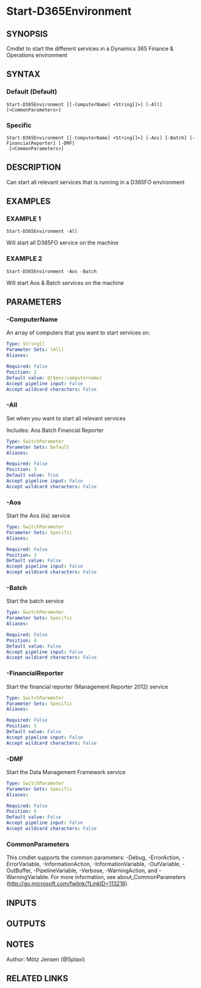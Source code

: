 ﻿---
external help file: d365fo.tools-help.xml
Module Name: d365fo.tools
online version:
schema: 2.0.0
---

# Start-D365Environment

## SYNOPSIS
Cmdlet to start the different services in a Dynamics 365 Finance & Operations environment

## SYNTAX

### Default (Default)
```
Start-D365Environment [[-ComputerName] <String[]>] [-All] [<CommonParameters>]
```

### Specific
```
Start-D365Environment [[-ComputerName] <String[]>] [-Aos] [-Batch] [-FinancialReporter] [-DMF]
 [<CommonParameters>]
```

## DESCRIPTION
Can start all relevant services that is running in a D365FO environment

## EXAMPLES

### EXAMPLE 1
```
Start-D365Environment -All
```

Will start all D365FO service on the machine

### EXAMPLE 2
```
Start-D365Environment -Aos -Batch
```

Will start Aos & Batch services on the machine

## PARAMETERS

### -ComputerName
An array of computers that you want to start services on.

```yaml
Type: String[]
Parameter Sets: (All)
Aliases:

Required: False
Position: 2
Default value: @($env:computername)
Accept pipeline input: False
Accept wildcard characters: False
```

### -All
Set when you want to start all relevant services

Includes:
Aos
Batch
Financial Reporter

```yaml
Type: SwitchParameter
Parameter Sets: Default
Aliases:

Required: False
Position: 3
Default value: True
Accept pipeline input: False
Accept wildcard characters: False
```

### -Aos
Start the Aos (iis) service

```yaml
Type: SwitchParameter
Parameter Sets: Specific
Aliases:

Required: False
Position: 3
Default value: False
Accept pipeline input: False
Accept wildcard characters: False
```

### -Batch
Start the batch service

```yaml
Type: SwitchParameter
Parameter Sets: Specific
Aliases:

Required: False
Position: 4
Default value: False
Accept pipeline input: False
Accept wildcard characters: False
```

### -FinancialReporter
Start the financial reporter (Management Reporter 2012) service

```yaml
Type: SwitchParameter
Parameter Sets: Specific
Aliases:

Required: False
Position: 5
Default value: False
Accept pipeline input: False
Accept wildcard characters: False
```

### -DMF
Start the Data Management Framework service

```yaml
Type: SwitchParameter
Parameter Sets: Specific
Aliases:

Required: False
Position: 6
Default value: False
Accept pipeline input: False
Accept wildcard characters: False
```

### CommonParameters
This cmdlet supports the common parameters: -Debug, -ErrorAction, -ErrorVariable, -InformationAction, -InformationVariable, -OutVariable, -OutBuffer, -PipelineVariable, -Verbose, -WarningAction, and -WarningVariable.
For more information, see about_CommonParameters (http://go.microsoft.com/fwlink/?LinkID=113216).

## INPUTS

## OUTPUTS

## NOTES
Author: Mötz Jensen (@Splaxi)

## RELATED LINKS
